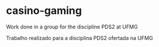 # casino-gaming
Work done in a group for the discipline PDS2 at UFMG

Trabalho realizado para a disciplina PDS2 ofertada na UFMG
